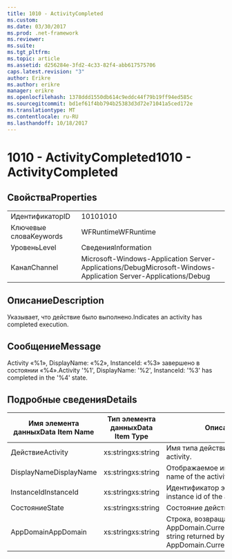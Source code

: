 ```yaml
---
title: 1010 - ActivityCompleted
ms.custom: 
ms.date: 03/30/2017
ms.prod: .net-framework
ms.reviewer: 
ms.suite: 
ms.tgt_pltfrm: 
ms.topic: article
ms.assetid: d256284e-3fd2-4c33-82f4-abb617575706
caps.latest.revision: "3"
author: Erikre
ms.author: erikre
manager: erikre
ms.openlocfilehash: 1378ddd1550db614c9eddc44f79b19ff94ed585c
ms.sourcegitcommit: bd1ef61f4bb794b25383d3d72e71041a5ced172e
ms.translationtype: MT
ms.contentlocale: ru-RU
ms.lasthandoff: 10/18/2017
---
```

# <a name="1010---activitycompleted"></a><span data-ttu-id="49220-102">1010 - ActivityCompleted</span><span class="sxs-lookup"><span data-stu-id="49220-102">1010 - ActivityCompleted</span></span>
## <a name="properties"></a><span data-ttu-id="49220-103">Свойства</span><span class="sxs-lookup"><span data-stu-id="49220-103">Properties</span></span>  
  
|||  
|-|-|  
|<span data-ttu-id="49220-104">Идентификатор</span><span class="sxs-lookup"><span data-stu-id="49220-104">ID</span></span>|<span data-ttu-id="49220-105">1010</span><span class="sxs-lookup"><span data-stu-id="49220-105">1010</span></span>|  
|<span data-ttu-id="49220-106">Ключевые слова</span><span class="sxs-lookup"><span data-stu-id="49220-106">Keywords</span></span>|<span data-ttu-id="49220-107">WFRuntime</span><span class="sxs-lookup"><span data-stu-id="49220-107">WFRuntime</span></span>|  
|<span data-ttu-id="49220-108">Уровень</span><span class="sxs-lookup"><span data-stu-id="49220-108">Level</span></span>|<span data-ttu-id="49220-109">Сведения</span><span class="sxs-lookup"><span data-stu-id="49220-109">Information</span></span>|  
|<span data-ttu-id="49220-110">Канал</span><span class="sxs-lookup"><span data-stu-id="49220-110">Channel</span></span>|<span data-ttu-id="49220-111">Microsoft-Windows-Application Server-Applications/Debug</span><span class="sxs-lookup"><span data-stu-id="49220-111">Microsoft-Windows-Application Server-Applications/Debug</span></span>|  
  
## <a name="description"></a><span data-ttu-id="49220-112">Описание</span><span class="sxs-lookup"><span data-stu-id="49220-112">Description</span></span>  
 <span data-ttu-id="49220-113">Указывает, что действие было выполнено.</span><span class="sxs-lookup"><span data-stu-id="49220-113">Indicates an activity has completed execution.</span></span>  
  
## <a name="message"></a><span data-ttu-id="49220-114">Сообщение</span><span class="sxs-lookup"><span data-stu-id="49220-114">Message</span></span>  
 <span data-ttu-id="49220-115">Activity «%1», DisplayName: «%2», InstanceId: «%3» завершено в состоянии «%4».</span><span class="sxs-lookup"><span data-stu-id="49220-115">Activity '%1', DisplayName: '%2', InstanceId: '%3' has completed in the '%4' state.</span></span>  
  
## <a name="details"></a><span data-ttu-id="49220-116">Подробные сведения</span><span class="sxs-lookup"><span data-stu-id="49220-116">Details</span></span>  
  
|<span data-ttu-id="49220-117">Имя элемента данных</span><span class="sxs-lookup"><span data-stu-id="49220-117">Data Item Name</span></span>|<span data-ttu-id="49220-118">Тип элемента данных</span><span class="sxs-lookup"><span data-stu-id="49220-118">Data Item Type</span></span>|<span data-ttu-id="49220-119">Описание</span><span class="sxs-lookup"><span data-stu-id="49220-119">Description</span></span>|  
|--------------------|--------------------|-----------------|  
|<span data-ttu-id="49220-120">Действие</span><span class="sxs-lookup"><span data-stu-id="49220-120">Activity</span></span>|<span data-ttu-id="49220-121">xs:string</span><span class="sxs-lookup"><span data-stu-id="49220-121">xs:string</span></span>|<span data-ttu-id="49220-122">Имя типа действия.</span><span class="sxs-lookup"><span data-stu-id="49220-122">The type name of the activity.</span></span>|  
|<span data-ttu-id="49220-123">DisplayName</span><span class="sxs-lookup"><span data-stu-id="49220-123">DisplayName</span></span>|<span data-ttu-id="49220-124">xs:string</span><span class="sxs-lookup"><span data-stu-id="49220-124">xs:string</span></span>|<span data-ttu-id="49220-125">Отображаемое имя действия.</span><span class="sxs-lookup"><span data-stu-id="49220-125">The display name of the activity.</span></span>|  
|<span data-ttu-id="49220-126">InstanceId</span><span class="sxs-lookup"><span data-stu-id="49220-126">InstanceId</span></span>|<span data-ttu-id="49220-127">xs:string</span><span class="sxs-lookup"><span data-stu-id="49220-127">xs:string</span></span>|<span data-ttu-id="49220-128">Идентификатор экземпляра действия.</span><span class="sxs-lookup"><span data-stu-id="49220-128">The instance id of the activity.</span></span>|  
|<span data-ttu-id="49220-129">Состояние</span><span class="sxs-lookup"><span data-stu-id="49220-129">State</span></span>|<span data-ttu-id="49220-130">xs:string</span><span class="sxs-lookup"><span data-stu-id="49220-130">xs:string</span></span>|<span data-ttu-id="49220-131">Состояние действия.</span><span class="sxs-lookup"><span data-stu-id="49220-131">The state of the activity.</span></span>|  
|<span data-ttu-id="49220-132">AppDomain</span><span class="sxs-lookup"><span data-stu-id="49220-132">AppDomain</span></span>|<span data-ttu-id="49220-133">xs:string</span><span class="sxs-lookup"><span data-stu-id="49220-133">xs:string</span></span>|<span data-ttu-id="49220-134">Строка, возвращаемая AppDomain.CurrentDomain.FriendlyName.</span><span class="sxs-lookup"><span data-stu-id="49220-134">The string returned by AppDomain.CurrentDomain.FriendlyName.</span></span>|
